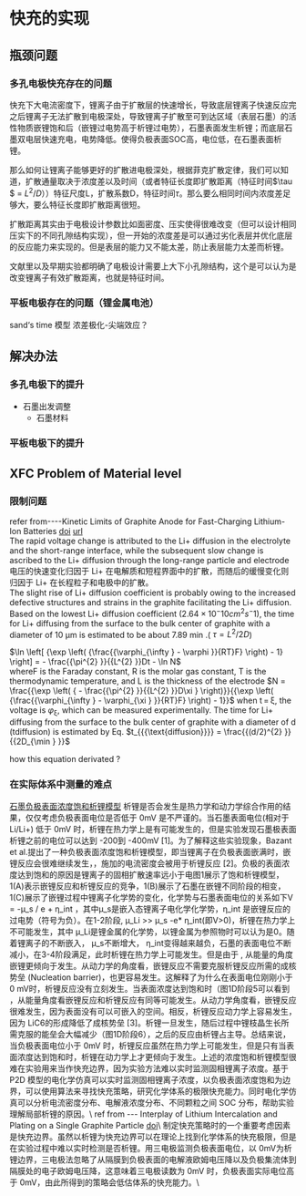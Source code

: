 # 快充的实现
## 瓶颈问题
### 多孔电极快充存在的问题
 快充下大电流密度下，锂离子由于扩散层的快速增长，导致底层锂离子快速反应完之后锂离子无法扩散到电极深处，导致锂离子扩散至可到达区域（表层石墨）的活性物质嵌锂饱和后（嵌锂过电势高于析锂过电势），石墨表面发生析锂；而底层石墨双电层快速充电，电势降低。使得负极表面SOC高，电位低，在石墨表面析锂。

 那么如何让锂离子能够更好的扩散进电极深处，根据菲克扩散定律，我们可以知道，扩散通量取决于浓度差以及时间（或者特征长度即扩散距离（特征时间$\tau $ = $L^2/D$））特征尺度L，扩散系数D，特征时间$\tau$。那么要么相同时间内浓度差足够大，要么特征长度即扩散距离很短。

 扩散距离其实由于电极设计参数比如面密度、压实使得很难改变（但可以设计相同压实下的不同孔隙结构实现），但一开始的浓度差是可以通过劣化表层并优化底层的反应能力来实现的。但是表层的能力又不能太差，防止表层能力太差而析锂。

 文献里以及早期实验都明确了电极设计需要上大下小孔隙结构，这个是可以认为是改变锂离子有效扩散距离，也就是特征时间。

### 平板电极存在的问题（锂金属电池）
 sand‘s time 模型
 浓差极化-尖端效应？


 ## 解决办法
### 多孔电极下的提升
- 石墨出发调整
  - 石墨材料

### 平板电极下的提升


## XFC Problem of Material level
### 限制问题
refer from----Kinetic Limits of Graphite Anode for Fast-Charging Lithium-Ion Batteries
[doi](https://doi.org/10.1007/s40820-023-01183-6)
[url](https://link.springer.com/article/10.1007/s40820-023-01183-6#article-info)\
The rapid voltage change is attributed to the Li+ diffusion in the electrolyte and the short-range interface, while the subsequent slow change is ascribed to the Li+ diffusion through the long-range particle and electrode 电压的快速变化归因于 Li+ 在电解质和短程界面中的扩散，而随后的缓慢变化则归因于 Li+ 在长程粒子和电极中的扩散。\
The slight rise of Li+ diffusion coefficient is probably owing to the increased defective structures and strains in the graphite facilitating the Li+ diffusion. Based on the lowest Li+ diffusion coefficient ($2.64 × 10^−10 cm^2 s^−1$), the time for Li+ diffusing from the surface to the bulk center of graphite with a diameter of 10 μm is estimated to be about 7.89 min .( $\tau =L^2/2D$)   

$\ln \left[ {\exp \left( {\frac{{\varphi_{\infty } - \varphi }}{RT}F} \right) - 1} \right] = - \frac{{\pi^{2} }}{{L^{2} }}Dt - \ln N$ \
whereF is the Faraday constant, R is the molar gas constant, T is the thermodynamic temperature, and L is the thickness of the electrode $N = \frac{{\exp \left( { - \frac{{\pi^{2} }}{{L^{2} }}D\xi } \right)}}{{\exp \left( {\frac{{\varphi_{\infty } - \varphi_{\xi } }}{RT}F} \right) - 1}}$
 when t = ξ, the voltage is ${{\varphi }}_{{\upxi }}$, which can be measured experimentally.
The time for Li+ diffusing from the surface to the bulk center of graphite with a diameter of d (tdiffusion) is estimated by Eq. $t_{{{\text{diffusion}}}} = \frac{{(d/2)^{2} }}{{2D_{\min } }}$

how this equation derivated ?
### 在实际体系中测量的难点
[石墨负极表面浓度饱和析锂模型](https://ars.els-cdn.com/content/image/1-s2.0-S254243512030619X-gr5.jpg)
 析锂是否会发生是热力学和动力学综合作用的结果，仅仅考虑负极表面电位是否低于 0mV 是不严谨的。当石墨表面电位(相对于 Li/Li+) 低于 0mV 时，析锂在热力学上是有可能发生的，但是实验发现石墨极表面析锂之前的电位可以达到 -200到 -400mV [1]。为了解释这些实验现象，Bazant et al.提出了一种负极表面浓度饱和析锂模型，即当锂离子在负极表面嵌满时，嵌锂反应会很难继续发生，，施加的电流密度会被用于析锂反应 [2]。负极的表面浓度达到饱和的原因是锂离子的固相扩散速率远小于电图1展示了饱和析锂模型，1(A)表示嵌锂反应和析锂反应的竞争，1(B)展示了石墨在嵌锂不同阶段的相变，1(C)展示了嵌锂过程中锂离子化学势的变化，化学势与石墨表面电位的关系如下V  = -μ_s / e + η_int ，其中μ_s是嵌入态锂离子电化学化学势，η_int 是嵌锂反应的过电势（符号为负）。在1-2阶段, μ_Li >> μ_s -e* η_int(即V>0)，析锂在热力学上不可能发生，其中 μ_Li是锂金属的化学势，以锂金属为参照物时可以认为是0。随着锂离子的不断嵌入，  μ_s不断增大， η_int变得越来越负，石墨的表面电位不断减小，在3-4阶段满足，此时析锂在热力学上可能发生。但是由于 , 从能量的角度嵌锂更倾向于发生。从动力学的角度看，嵌锂反应不需要克服析锂反应所需的成核势垒 (Nucleation barrier)，也更容易发生。这解释了为什么在表面电位刚刚小于0 mV时，析锂反应没有立刻发生。当表面浓度达到饱和时（图1D阶段5可以看到 ，从能量角度看嵌锂反应和析锂反应有同等可能发生。从动力学角度看，嵌锂反应很难发生，因为表面没有可以可嵌入的空间。相反，析锂反应动力学上容易发生，因为 LiC6的形成降低了成核势垒 [3]。析锂一旦发生，随后过程中锂枝晶生长所需克服的能垒会大幅减少（图1D阶段6），之后的反应由析锂占主导。总结来说，当负极表面电位小于 0mV 时，析锂反应虽然在热力学上可能发生，但是只有当表面浓度达到饱和时，析锂在动力学上才更倾向于发生。上述的浓度饱和析锂模型很难在实验用来当作快充边界，因为实验方法难以实时监测固相锂离子浓度。基于P2D 模型的电化学仿真可以实时监测固相锂离子浓度，以负极表面浓度饱和为边界，可以使用算法来寻找快充策略，研究化学体系的极限快充能力。同时电化学仿真可以分析电流密度分布、电解液浓度分布、不同颗粒之间 SOC 分布，帮助实验理解局部析锂的原因。\\
ref from --- Interplay of Lithium Intercalation and Plating on a Single Graphite Particle 
[doi](https://doi.org/10.1016/j.joule.2020.12.020)\\
 制定快充策略时的一个重要考虑因素是快充边界。虽然以析锂为快充边界可以在理论上找到化学体系的快充极限，但是在实验过程中难以实时检测是否析锂。用三电极监测负极表面电位，以 0mV为析锂边界，三电极法忽略了从隔膜到负极表面的电解液欧姆电压降以及负极集流体到隔膜处的电子欧姆电压降，这意味着三电极读数为 0mV 时，负极表面实际电位高于 0mV，由此所得到的策略会低估体系的快充能力。\\
 
